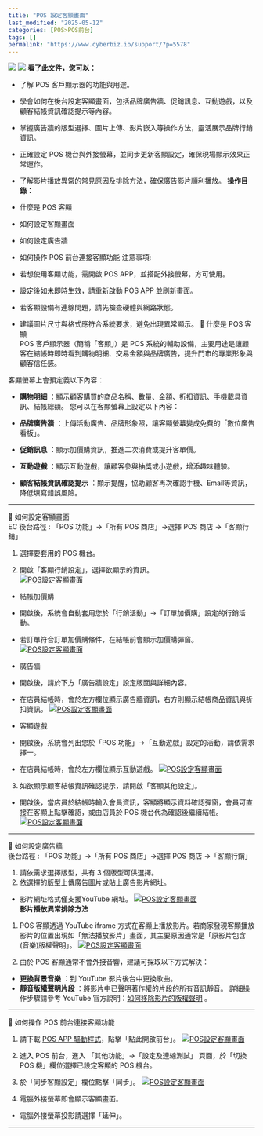 ```yaml
---
title: "POS 設定客顯畫面"
last_modified: "2025-05-12"
categories: [POS>POS前台]
tags: []
permalink: "https://www.cyberbiz.io/support/?p=5578"
---
```


![](https://www.cyberbiz.io/support/wp-content/uploads/適用站別.png)
[![](https://www.cyberbiz.io/support/wp-content/uploads/台灣站.png)](https://www.cyberbiz.io/support/?page_id=2490)
**看了此文件，您可以：**  

* 了解 POS 客戶顯示器的功能與用途。
* 學會如何在後台設定客顯畫面，包括品牌廣告牆、促銷訊息、互動遊戲，以及顧客結帳資訊確認提示等內容。
* 掌握廣告牆的版型選擇、圖片上傳、影片嵌入等操作方法，靈活展示品牌行銷資訊。
* 正確設定 POS 機台與外接螢幕，並同步更新客顯設定，確保現場顯示效果正常運作。
* 了解影片播放異常的常見原因及排除方法，確保廣告影片順利播放。
**操作目錄：**

* 什麼是 POS 客顯
* 如何設定客顯畫面
* 如何設定廣告牆
* 如何操作 POS 前台連接客顯功能
注意事項:

* 若想使用客顯功能，需開啟 POS APP，並搭配外接螢幕，方可使用。
* 設定後如未即時生效，請重新啟動 POS APP 並刷新畫面。
* 若客顯設備有連線問題，請先檢查硬體與網路狀態。
* 建議圖片尺寸與格式應符合系統要求，避免出現異常顯示。
📌 什麼是 POS 客顯  
POS 客戶顯示器（簡稱「客顯」）是 POS 系統的輔助設備，主要用途是讓顧客在結帳時即時看到購物明細、交易金額與品牌廣告，提升門市的專業形象與顧客信任感。  

客顯螢幕上會預定義以下內容：

* **購物明細** ：顯示顧客購買的商品名稱、數量、金額、折扣資訊、手機載具資訊、結帳總額。
您可以在客顯螢幕上設定以下內容：

* **品牌廣告牆** ：上傳活動廣告、品牌形象照，讓客顯螢幕變成免費的「數位廣告看板」。
* **促銷訊息** ：顯示加價購資訊，推進二次消費或提升客單價。
* **互動遊戲** ：顯示互動遊戲，讓顧客參與抽獎或小遊戲，增添趣味體驗。
* **顧客結帳資訊確認提示** ：顯示提醒，協助顧客再次確認手機、Email等資訊，降低填寫錯誤風險。

* * *

📌 如何設定客顯畫面  
EC 後台路徑 :  「POS 功能」→「所有 POS 商店」→選擇 POS 商店 →「客顯行銷」  


1. 選擇要套用的 POS 機台。


2. 開啟「客顯行銷設定」，選擇欲顯示的資訊。  
[![POS設定客顯畫面](https://www.cyberbiz.io/support/wp-content/uploads/POS設定客顯畫面01.png)](https://www.cyberbiz.io/support/wp-content/uploads/POS設定客顯畫面01.png)  

* 結帳加價購 
* 開啟後，系統會自動套用您於「行銷活動」→「訂單加價購」設定的行銷活動。
* 若訂單符合訂單加價購條件，在結帳前會顯示加價購彈窗。
[![POS設定客顯畫面](https://www.cyberbiz.io/support/wp-content/uploads/2020/01/image-4.png)](https://www.cyberbiz.io/support/wp-content/uploads/2020/01/image-4.png)  

* 廣告牆 
* 開啟後，請於下方「廣告牆設定」設定版面與詳細內容。
* 在店員結帳時，會於左方欄位顯示廣告牆資訊，右方則顯示結帳商品資訊與折扣資訊。
[![POS設定客顯畫面](https://www.cyberbiz.io/support/wp-content/uploads/POS設定客顯畫面03.png)](https://www.cyberbiz.io/support/wp-content/uploads/POS設定客顯畫面03.png)  

* 客顯遊戲 
* 開啟後，系統會列出您於「POS 功能」→「互動遊戲」設定的活動，請依需求擇一。
* 在店員結帳時，會於左方欄位顯示互動遊戲。
[![POS設定客顯畫面](https://www.cyberbiz.io/support/wp-content/uploads/POS設定客顯畫面04.png)](https://www.cyberbiz.io/support/wp-content/uploads/POS設定客顯畫面04.png)  



3. 如欲顯示顧客結帳資訊確認提示，請開啟「客顯其他設定」。 
* 開啟後，當店員於結帳時輸入會員資訊，客顯將顯示資料確認彈窗，會員可直接在客顯上點擊確認，或由店員於 POS 機台代為確認後繼續結帳。
[![POS設定客顯畫面](https://www.cyberbiz.io/support/wp-content/uploads/POS設定客顯畫面05.png)](https://www.cyberbiz.io/support/wp-content/uploads/POS設定客顯畫面05.png)  

* * *

📌 如何設定廣告牆  
後台路徑 : 「POS 功能」→「所有 POS 商店」→選擇 POS 商店 →「客顯行銷」  


1. 請依需求選擇版型，共有 3 個版型可供選擇。
2. 依選擇的版型上傳廣告圖片或貼上廣告影片網址。 
* 影片網址格式僅支援YouTube 網址。
[![POS設定客顯畫面](https://www.cyberbiz.io/support/wp-content/uploads/POS設定客顯畫面02.png)](https://www.cyberbiz.io/support/wp-content/uploads/POS設定客顯畫面02.png)  
**影片播放異常排除方法**

1. POS 客顯透過 YouTube iframe 方式在客顯上播放影片。若商家發現客顯播放影片的位置出現如「無法播放影片」畫面，其主要原因通常是「原影片包含(音樂)版權聲明」。
[![POS設定客顯畫面](https://www.cyberbiz.io/support/wp-content/uploads/POS設定客顯畫面06.png)](https://www.cyberbiz.io/support/wp-content/uploads/POS設定客顯畫面06.png)  

2. 由於 POS 客顯通常不會外接音響，建議可採取以下方式解決： 
* **更換背景音樂** ：到 YouTube 影片後台中更換歌曲。
* **靜音版權聲明片段** ：將影片中已聲明著作權的片段的所有音訊靜音。
詳細操作步驟請參考 YouTube
官方說明：[如何移除影片的版權聲明](https://support.google.com/youtube/answer/2902117) 。

* * *

📌 如何操作 POS 前台連接客顯功能  

1. 請下載 [POS APP 驅動程式](https://www.cyberbiz.io/support/?p=9556)，點擊「點此開啟前台」。
[![POS設定客顯畫面](https://www.cyberbiz.io/support/wp-content/uploads/POS設定客顯畫面08.png)](https://www.cyberbiz.io/support/wp-content/uploads/POS設定客顯畫面08.png)  

2. 進入 POS 前台，進入 「其他功能」→「設定及連線測試」 頁面，於「切換 POS 機」欄位選擇已設定客顯的 POS 機台。


3. 於「同步客顯設定」欄位點擊「同步」。
[![POS設定客顯畫面](https://www.cyberbiz.io/support/wp-content/uploads/POS設定客顯畫面07.png)](https://www.cyberbiz.io/support/wp-content/uploads/POS設定客顯畫面07.png)

4. 電腦外接螢幕即會顯示客顯畫面。 
* 電腦外接螢幕投影請選擇「延伸」。

* * *

